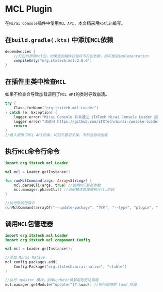 # MCL Plugin

在`Mirai Console`插件中使用`MCL API`，本文档采用`Kotlin`编写。

## 在`build.gradle(.kts)` 中添加`MCL`依赖

```groovy
dependencies {
    //打包时排除mcl包，如果您的插件打包时不打包依赖，则可使用implementation
    compileOnly("org.itxtech:mcl:2.0.0")
}
```

## 在插件主类中检查`MCL`

如果不检查会导致加载调用了`MCL API`的类时导致崩溃。

```kotlin
try {
    Class.forName("org.itxtech.mcl.Loader")
} catch (e: Exception) {
    logger.error("Mirai Console 并未通过 iTXTech Mirai Console Loader 加载。")
    logger.error("请访问 https://github.com/iTXTech/mirai-console-loader")
    return
}
//载入调用了MCL API的类，切记不要用子类，不然会自动加载
```

## 执行`MCL`命令行命令

```kotlin
import org.itxtech.mcl.Loader

val mcl = Loader.getInstance()

fun runMclCommand(args: Array<String>) {
    mcl.parseCli(args, true) //调用mcl解析参数
    mcl.manager.phaseCli() //调用模块管理器执行cli阶段
}

//执行添加包指令
runMclCommand(arrayOf("--update-package", "包名", "--type", "plugin", "--channel", "stable"))
```

## 调用`MCL`包管理器

```kotlin
import org.itxtech.mcl.Loader
import org.itxtech.mcl.component.Config

val mcl = Loader.getInstance();

//添加 Mirai Native
mcl.config.packages.add(
    Config.Package("org.itxtech:mirai-native", "stable")
)

//执行 updater 模块，如果updater被禁用则无法调用
mcl.manager.getModule("updater")?.load() //执行模块的 load 阶段
```
